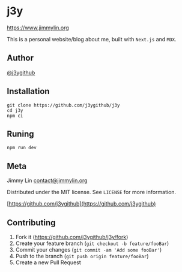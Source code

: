 
# j3y

https://www.jimmylin.org

This is a personal website/blog about me, built with `Next.js` and `MDX`.

## Author

[@j3ygithub](https://www.github.com/j3ygithub)

## Installation

```
git clone https://github.com/j3ygithub/j3y
cd j3y
npm ci
```
## Runing

```
npm run dev
```

## Meta

Jimmy Lin <contact@jimmylin.org>

Distributed under the MIT license. See ``LICENSE`` for more information.

[https://github.com/j3ygithub](https://github.com/j3ygithub)

## Contributing

1. Fork it (<https://github.com/j3ygithub/j3y/fork>)
2. Create your feature branch (`git checkout -b feature/fooBar`)
3. Commit your changes (`git commit -am 'Add some fooBar'`)
4. Push to the branch (`git push origin feature/fooBar`)
5. Create a new Pull Request
